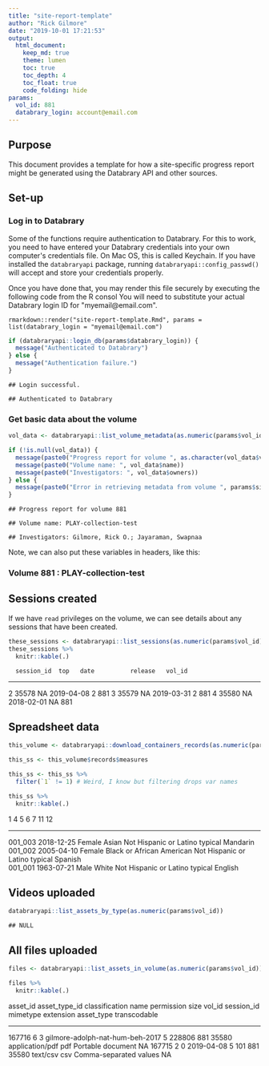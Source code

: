 ```yaml
---
title: "site-report-template"
author: "Rick Gilmore"
date: "2019-10-01 17:21:53"
output: 
  html_document:
    keep_md: true
    theme: lumen
    toc: true
    toc_depth: 4
    toc_float: true
    code_folding: hide
params:
  vol_id: 881
  databrary_login: account@email.com
---
```




## Purpose

This document provides a template for how a site-specific progress report might be generated using the Databrary API and other sources.

## Set-up

### Log in to Databrary

Some of the functions require authentication to Databrary.
For this to work, you need to have entered your Databrary credentials into your own computer's credentials file.
On Mac OS, this is called Keychain.
If you have installed the `databraryapi` package, running `databraryapi::config_passwd()` will accept and store your credentials properly.

Once you have done that, you may render this file securely by executing the following code from the R consol
You will need to substitute your actual Databrary login ID for "myemail\@email.com".

```
rmarkdown::render("site-report-template.Rmd", params = list(databrary_login = "myemail@email.com")
```


```r
if (databraryapi::login_db(params$databrary_login)) {
  message("Authenticated to Databrary")
} else {
  message("Authentication failure.")
}
```

```
## Login successful.
```

```
## Authenticated to Databrary
```


### Get basic data about the volume


```r
vol_data <- databraryapi::list_volume_metadata(as.numeric(params$vol_id))

if (!is.null(vol_data)) {
  message(paste0("Progress report for volume ", as.character(vol_data$vol_id)))
  message(paste0("Volume name: ", vol_data$name))
  message(paste0("Investigators: ", vol_data$owners))
} else {
  message(paste0("Error in retrieving metadata from volume ", params$site_upload_vol_id))
}
```

```
## Progress report for volume 881
```

```
## Volume name: PLAY-collection-test
```

```
## Investigators: Gilmore, Rick O.; Jayaraman, Swapnaa
```

Note, we can also put these variables in headers, like this:

### Volume 881 : PLAY-collection-test

## Sessions created

If we have `read` privileges on the volume, we can see details about any sessions that have been created.


```r
these_sessions <- databraryapi::list_sessions(as.numeric(params$vol_id))
these_sessions %>%
  knitr::kable(.)
```

      session_id  top   date          release   vol_id
---  -----------  ----  -----------  --------  -------
2          35578  NA    2019-04-08          2      881
3          35579  NA    2019-03-31          2      881
4          35580  NA    2018-02-01         NA      881

## Spreadsheet data


```r
this_volume <- databraryapi::download_containers_records(as.numeric(params$vol_id))

this_ss <- this_volume$records$measures

this_ss <- this_ss %>%
  filter(`1` != 1) # Weird, I know but filtering drops var names

this_ss %>%
  knitr::kable(.)
```



1         4            5        6                           7                        11        12       
--------  -----------  -------  --------------------------  -----------------------  --------  ---------
001_003   2018-12-25   Female   Asian                       Not Hispanic or Latino   typical   Mandarin 
001_002   2005-04-10   Female   Black or African American   Not Hispanic or Latino   typical   Spanish  
001_001   1963-07-21   Male     White                       Not Hispanic or Latino   typical   English  

## Videos uploaded


```r
databraryapi::list_assets_by_type(as.numeric(params$vol_id))
```

```
## NULL
```

## All files uploaded


```r
files <- databraryapi::list_assets_in_volume(as.numeric(params$vol_id))

files %>%
  knitr::kable(.)
```



 asset_id   asset_type_id   classification  name                               permission     size   vol_id   session_id  mimetype          extension   asset_type                transcodable
---------  --------------  ---------------  --------------------------------  -----------  -------  -------  -----------  ----------------  ----------  -----------------------  -------------
   167716               6                3  gilmore-adolph-nat-hum-beh-2017             5   228806      881        35580  application/pdf   pdf         Portable document                   NA
   167715               2                0  2019-04-08                                  5      101      881        35580  text/csv          csv         Comma-separated values              NA

